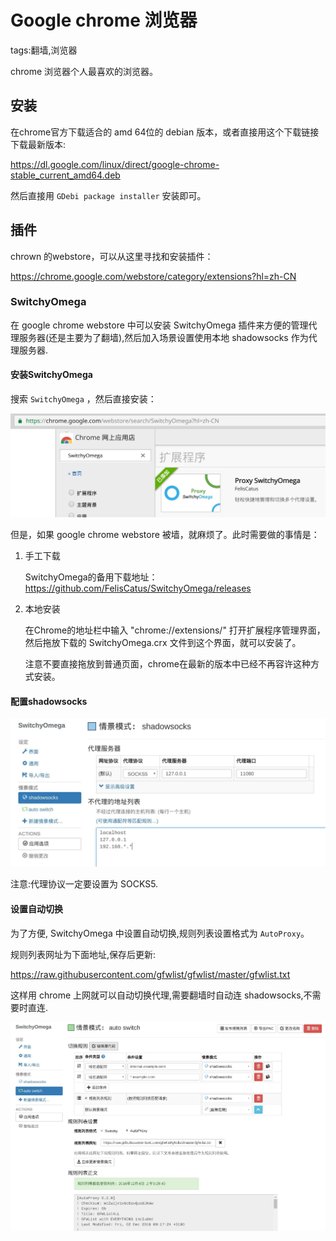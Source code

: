 # Google chrome 浏览器

tags:翻墙,浏览器

chrome 浏览器个人最喜欢的浏览器。

## 安装

在chrome官方下载适合的 amd 64位的 debian 版本，或者直接用这个下载链接下载最新版本:

https://dl.google.com/linux/direct/google-chrome-stable_current_amd64.deb

然后直接用 `GDebi package installer` 安装即可。

## 插件

chrown 的webstore，可以从这里寻找和安装插件：

https://chrome.google.com/webstore/category/extensions?hl=zh-CN

### SwitchyOmega

在 google chrome webstore 中可以安装 SwitchyOmega 插件来方便的管理代理服务器(还是主要为了翻墙),然后加入场景设置使用本地 shadowsocks 作为代理服务器.

#### 安装SwitchyOmega

搜索 `SwitchyOmega` ，然后直接安装：

![](images/switchy_search.jpg)

但是，如果 google chrome webstore 被墙，就麻烦了。此时需要做的事情是：

1. 手工下载

	SwitchyOmega的备用下载地址： https://github.com/FelisCatus/SwitchyOmega/releases

2. 本地安装

	在Chrome的地址栏中输入 "chrome://extensions/" 打开扩展程序管理界面，然后拖放下载的 SwitchyOmega.crx 文件到这个界面，就可以安装了。

    注意不要直接拖放到普通页面，chrome在最新的版本中已经不再容许这种方式安装。

#### 配置shadowsocks

![](images/switchy_shadowsocks.jpg)

注意:代理协议一定要设置为 SOCKS5.

#### 设置自动切换

为了方便, SwitchyOmega 中设置自动切换,规则列表设置格式为 `AutoProxy`。

规则列表网址为下面地址,保存后更新:

https://raw.githubusercontent.com/gfwlist/gfwlist/master/gfwlist.txt

这样用 chrome 上网就可以自动切换代理,需要翻墙时自动连 shadowsocks,不需要时直连.

![](images/switchy_auto_switch.jpg)